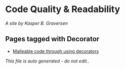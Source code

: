 ﻿# Code Quality & Readability
*A site by Kasper B. Graversen*

## Pages tagged with **Decorator**

* [Malleable code through using decorators](Articles/Design/MalleableCodeUsingDecorators.md)



*This file is auto generated - do not edit..*
